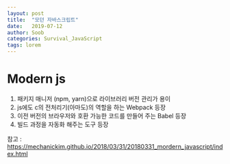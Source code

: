 ```yaml
---
layout: post
title:  "모던 자바스크립트"
date:   2019-07-12
author: Soob
categories: Survival_JavaScript
tags: lorem
---
```


Modern js
=====================
1. 패키지 매니저 (npm, yarn)으로 라이브러리 버전 관리가 용이
2. js에도 c의 전처리기(아마도)의 역할을 하는 Webpack 등장
3. 이전 버전의 브라우저와 호환 가능한 코드를 만들어 주는 Babel 등장
4. 빌드 과정을 자동화 해주는 도구 등장

참고 : <https://mechanickim.github.io/2018/03/31/20180331_mordern_javascript/index.html>
